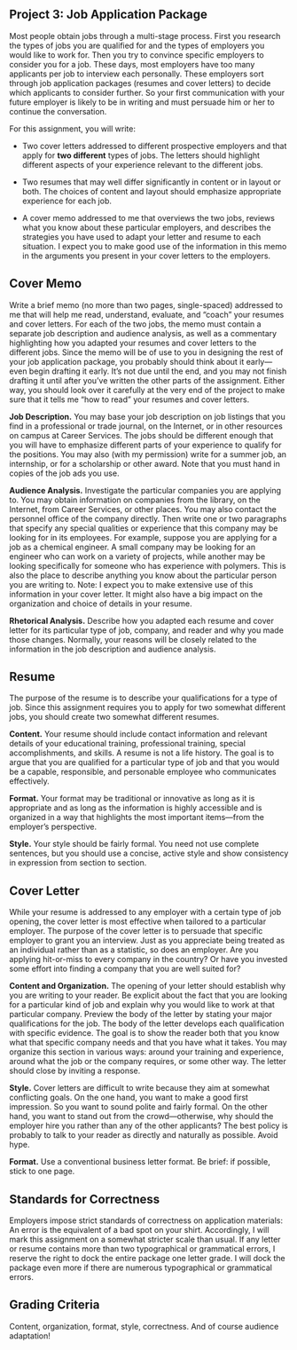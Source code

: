## Project 3: Job Application PackageMost people obtain jobs through a multi-stage process. First you research the types of jobs you are qualified for and the types of employers you would like to work for. Then you try to convince specific employers to consider you for a job. These days, most employers have too many applicants per job to interview each personally. These employers sort through job application packages (resumes and cover letters) to decide which applicants to consider further. So your first communication with your future employer is likely to be in writing and must persuade him or her to continue the conversation.For this assignment, you will write:* Two cover letters addressed to different prospective employers and that apply for **two different** types of jobs. The letters should highlight different aspects of your experience relevant to the different jobs.* Two resumes that may well differ significantly in content or in layout or both. The choices of content and layout should emphasize appropriate experience for each job.* A cover memo addressed to me that overviews the two jobs, reviews what you know about these particular employers, and describes the strategies you have used to adapt your letter and resume to each situation. I expect you to make good use of the information in this memo in the arguments you present in your cover letters to the employers.## Cover MemoWrite a brief memo (no more than two pages, single-spaced) addressed to me that will help me read, understand, evaluate, and “coach” your resumes and cover letters. For each of the two jobs, the memo must contain a separate job description and audience analysis, as well as a commentary highlighting how you adapted your resumes and cover letters to the different jobs. Since the memo will be of use to you in designing the rest of your job application package, you probably should think about it early—even begin drafting it early. It’s not due until the end, and you may not finish drafting it until after you’ve written the other parts of the assignment. Either way, you should look over it carefully at the very end of the project to make sure that it tells me “how to read” your resumes and cover letters.**Job Description.** You may base your job description on job listings that you find in a professional or trade journal, on the Internet, or in other resources on campus at Career Services. The jobs should be different enough that you will have to emphasize different parts of your experience to qualify for the positions. You may also (with my permission) write for a summer job, an internship, or for a scholarship or other award. Note that you must hand in copies of the job ads you use.**Audience Analysis.** Investigate the particular companies you are applying to. You may obtain information on companies from the library, on the Internet, from Career Services, or other places. You may also contact the personnel office of the company directly. Then write one or two paragraphs that specify any special qualities or experience that this company may be looking for in its employees. For example, suppose you are applying for a job as a chemical engineer. A small company may be looking for an engineer who can work on a variety of projects, while another may be looking specifically for someone who has experience with polymers. This is also the place to describe anything you know about the particular person you are writing to. Note: I expect you to make extensive use of this information in your cover letter. It might also have a big impact on the organization and choice of details in your resume.**Rhetorical Analysis.** Describe how you adapted each resume and cover letter for its particular type of job, company, and reader and why you made those changes. Normally, your reasons will be closely related to the information in the job description and audience analysis.## ResumeThe purpose of the resume is to describe your qualifications for a type of job. Since this assignment requires you to apply for two somewhat different jobs, you should create two somewhat different resumes.**Content.** Your resume should include contact information and relevant details of your educational training, professional training, special accomplishments, and skills. A resume is not a life history. The goal is to argue that you are qualified for a particular type of job and that you would be a capable, responsible, and personable employee who communicates effectively.**Format.** Your format may be traditional or innovative as long as it is appropriate and as long as the information is highly accessible and is organized in a way that highlights the most important items—from the employer’s perspective.**Style.** Your style should be fairly formal. You need not use complete sentences, but you should use a concise, active style and show consistency in expression from section to section.## Cover LetterWhile your resume is addressed to any employer with a certain type of job opening, the cover letter is most effective when tailored to a particular employer. The purpose of the cover letter is to persuade that specific employer to grant you an interview. Just as you appreciate being treated as an individual rather than as a statistic, so does an employer. Are you applying hit-or-miss to every company in the country? Or have you invested some effort into finding a company that you are well suited for?**Content and Organization.** The opening of your letter should establish why you are writing to your reader. Be explicit about the fact that you are looking for a particular kind of job and explain why you would like to work at that particular company. Preview the body of the letter by stating your major qualifications for the job. The body of the letter develops each qualification with specific evidence. The goal is to show the reader both that you know what that specific company needs and that you have what it takes. You may organize this section in various ways: around your training and experience, around what the job or the company requires, or some other way. The letter should close by inviting a response.**Style.** Cover letters are difficult to write because they aim at somewhat conflicting goals. On the one hand, you want to make a good first impression. So you want to sound polite and fairly formal. On the other hand, you want to stand out from the crowd—otherwise, why should the employer hire you rather than any of the other applicants? The best policy is probably to talk to your reader as directly and naturally as possible. Avoid hype.**Format.** Use a conventional business letter format. Be brief: if possible, stick to one page.## Standards for CorrectnessEmployers impose strict standards of correctness on application materials: An error is the equivalent of a bad spot on your shirt. Accordingly, I will mark this assignment on a somewhat stricter scale than usual. If any letter or resume contains more than two typographical or grammatical errors, I reserve the right to dock the entire package one letter grade. I will dock the package even more if there are numerous typographical or grammatical errors.## Grading CriteriaContent, organization, format, style, correctness. And of course audience adaptation!